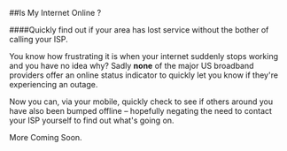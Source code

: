 ##Is My Internet Online ?

####Quickly find out if your area has lost service without the bother of calling your ISP.

You know how frustrating it is when your internet suddenly stops working and you have no idea why? Sadly **none** of the major US broadband providers offer an online status indicator to quickly let you know if they're experiencing an outage.

Now you can, via your mobile, quickly check to see if others around you have also been bumped offline – hopefully negating the need to contact your ISP yourself to find out what's going on.

More Coming Soon.